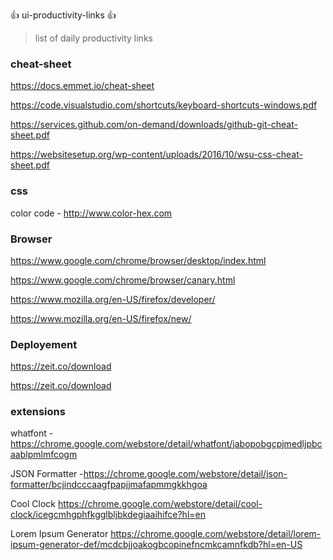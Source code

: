 :+1: ui-productivity-links  :+1:
> list of daily productivity links

### cheat-sheet

https://docs.emmet.io/cheat-sheet

https://code.visualstudio.com/shortcuts/keyboard-shortcuts-windows.pdf

https://services.github.com/on-demand/downloads/github-git-cheat-sheet.pdf

https://websitesetup.org/wp-content/uploads/2016/10/wsu-css-cheat-sheet.pdf


### css
color code - http://www.color-hex.com

### Browser

https://www.google.com/chrome/browser/desktop/index.html

https://www.google.com/chrome/browser/canary.html

https://www.mozilla.org/en-US/firefox/developer/

https://www.mozilla.org/en-US/firefox/new/

### Deployement
 
https://zeit.co/download

https://zeit.co/download

### extensions

whatfont -https://chrome.google.com/webstore/detail/whatfont/jabopobgcpjmedljpbcaablpmlmfcogm

JSON Formatter -https://chrome.google.com/webstore/detail/json-formatter/bcjindcccaagfpapjjmafapmmgkkhgoa

Cool Clock
https://chrome.google.com/webstore/detail/cool-clock/icegcmhgphfkgglbljbkdegiaaihifce?hl=en

Lorem Ipsum Generator
https://chrome.google.com/webstore/detail/lorem-ipsum-generator-def/mcdcbjjoakogbcopinefncmkcamnfkdb?hl=en-US
